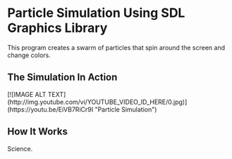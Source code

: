 
# Particle Simulation Using SDL Graphics Library

This program creates a swarm of particles that spin around the screen and change colors.

<h2>The Simulation In Action</h2>
<p align="left">
  [![IMAGE ALT TEXT](http://img.youtube.com/vi/YOUTUBE_VIDEO_ID_HERE/0.jpg)](https://youtu.be/EiVB7RiCr9I "Particle Simulation")
</p>

<h2>How It Works</h2>
Science.
